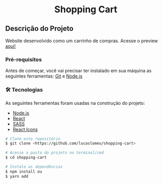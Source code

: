 <h1 align="center">Shopping Cart</h1>

## Descrição do Projeto

Website desenvolvido como um carrinho de compras. Acesse o preview [aqui!](https://shopping-cart-teal.vercel.app/)

### Pré-requisitos

Antes de começar, você vai precisar ter instalado em sua máquina as seguintes ferramentas:
[Git](https://git-scm.com) e [Node.js](https://nodejs.org/en/)

### 🛠 Tecnologias

As seguintes ferramentas foram usadas na construção do projeto:

- [Node.js](https://nodejs.org/en/)
- [React](https://pt-br.reactjs.org/)
- [SASS](https://sass-lang.com/)
- [React Icons](https://react-icons.github.io/react-icons/)

```bash
# Clone este repositório
$ git clone <https://github.com/lucaslomeu/shopping-cart>

# Acesse a pasta do projeto no terminal/cmd
$ cd shopping-cart

# Instale as dependências
$ npm install ou
$ yarn add
```
